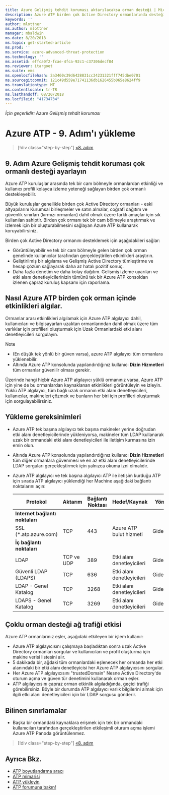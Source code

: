 ```yaml
---
title: Azure Gelişmiş tehdit koruması aktarılacaksa orman desteği | Microsoft Docs
description: Azure ATP birden çok Active Directory ormanlarında desteği ayarlama yapma.
keywords: ''
author: mlottner
ms.author: mlottner
manager: mbaldwin
ms.date: 8/20/2018
ms.topic: get-started-article
ms.prod: ''
ms.service: azure-advanced-threat-protection
ms.technology: ''
ms.assetid: effca0f2-fcae-4fca-92c1-c37306decf84
ms.reviewer: itargoet
ms.suite: ems
ms.openlocfilehash: 2a3460c39d6428831cc34231321fff745dbe0701
ms.sourcegitcommit: 121c49d559e71741136db1626455b065e8624ff9
ms.translationtype: MT
ms.contentlocale: tr-TR
ms.lasthandoff: 08/20/2018
ms.locfileid: "41734734"
---
```

*İçin geçerlidir: Azure Gelişmiş tehdit koruması*

# <a name="install-azure-atp---step-9"></a>Azure ATP - 9. Adım'ı yükleme

>[!div class="step-by-step"]
[«8. adım](install-atp-step8-samr.md)

## <a name="step-9--set-up-azure-advanced-threat-protection-multi-forest-support"></a>9. Adım  Azure Gelişmiş tehdit koruması çok ormanlı desteği ayarlayın

Azure ATP kuruluşlar arasında tek bir cam bölmeyle ormanlardan etkinliği ve kullanıcı profili kolayca izleme yeteneği sağlayan birden çok ormanlı destekleyebilir. 

Büyük kuruluşlar genellikle birden çok Active Directory ormanları - eski altyapılarını Kurumsal birleşmeler ve satın almalar, coğrafi dağıtım ve güvenlik sınırları (kırmızı ormanları) dahil olmak üzere farklı amaçlar için sık kullanılan sahiptir. Birden çok ormanı tek bir cam bölmeyle araştırmak ve izlemek için bir oluşturabilmesini sağlayan Azure ATP kullanarak koruyabilirsiniz.

Birden çok Active Directory ormanını desteklemek için aşağıdakileri sağlar:
-   Görüntüleyebilir ve tek bir cam bölmeyle gelen birden çok orman genelinde kullanıcılar tarafından gerçekleştirilen etkinlikleri araştırın. 
-   Geliştirilmiş bir algılama ve Gelişmiş Active Directory tümleştirme ve hesap çözüm sağlayarak daha az hatalı pozitif sonuç. 
-   Daha fazla denetim ve daha kolay dağıtım. Gelişmiş izleme uyarıları ve etki alanı denetleyicilerinizin tümünü tek bir Azure ATP konsoldan izlenen çapraz kuruluş kapsamı için raporlama.


## <a name="how-azure-atp-detects-activities-across-multiple-forests"></a>Nasıl Azure ATP birden çok orman içinde etkinlikleri algılar. 

Ormanlar arası etkinlikleri algılamak için Azure ATP algılayıcı dahil, kullanıcıları ve bilgisayarları uzaktan ormanlarından dahil olmak üzere tüm varlıklar için profilleri oluşturmak için Uzak Ormanlardaki etki alanı denetleyicileri sorgulayın. 

> [!NOTE]
> - (En düşük tek yönlü bir güven varsa), azure ATP algılayıcı tüm ormanlara yüklenebilir.
> - Altında Azure ATP konsolunda yapılandırdığınız kullanıcı **Dizin Hizmetleri** tüm ormanlar güvenilir olması gerekir.


Üzerinde hangi hiçbir Azure ATP algılayıcı yüklü ormanınız varsa, Azure ATP için yine de bu ormanlardan kaynaklanan etkinlikleri görüntüleyin ve izleyin. Yüklü ATP algılayıcı, tüm bağlı uzak ormanın etki alanı denetleyicileri, kullanıcılar, makineleri çözmek ve bunların her biri için profilleri oluşturmak için sorgulayabilirsiniz. 

## <a name="installation-requirements"></a>Yükleme gereksinimleri 

-   Azure ATP tek başına algılayıcı tek başına makineler yerine doğrudan etki alanı denetleyicilerinde yükleniyorsa, makineler tüm LDAP kullanarak uzak bir ormandaki etki alanı denetleyicileri ile iletişim kurmasına izin emin olun. 
- Altında Azure ATP konsolunda yapılandırdığınız kullanıcı **Dizin Hizmetleri** tüm diğer ormanlara güvenmesi ve en az etki alanı denetleyicilerinde LDAP sorguları gerçekleştirmek için yalnızca okuma izni olmalıdır.

- Azure ATP algılayıcı ve tek başına algılayıcı ATP ile iletişim kurduğu ATP için sırada ATP algılayıcı yüklendiği her Machine aşağıdaki bağlantı noktalarını açın:

 
  |Protokol|Aktarım|Bağlantı Noktası|Hedef/Kaynak|Yön|
  |----|----|----|----|----|
  |**Internet bağlantı noktaları**||||
  |SSL (*.atp.azure.com)|TCP|443|Azure ATP bulut hizmeti|Giden|
  |**İç bağlantı noktaları**||||           
  |LDAP|TCP ve UDP|389|Etki alanı denetleyicileri|Giden|
  |Güvenli LDAP (LDAPS)|TCP|636|Etki alanı denetleyicileri|Giden|
  |LDAP - Genel Katalog|TCP|3268|Etki alanı denetleyicileri|Giden|
  |LDAPS - Genel Katalog|TCP|3269|Etki alanı denetleyicileri|Giden|


## <a name="multi-forest-support-network-traffic-impact"></a>Çoklu orman desteği ağ trafiği etkisi 

Azure ATP ormanlarınız eşler, aşağıdaki etkileyen bir işlem kullanır:

-   Azure ATP algılayıcısını çalışmaya başladıktan sonra uzak Active Directory ormanları sorgular ve kullanıcıları ve profil oluşturma için makine verisi listesini alır.
-   5 dakikada bir, ağdaki tüm ormanlardaki eşlenecek her ormanda her etki alanındaki bir etki alanı denetleyicisi her Azure ATP algılayıcısını sorgular.
-   Her Azure ATP algılayıcısını "trustedDomain" Nesne Active Directory'de oturum açma ve güven tür denetimini kullanarak orman eşler.
-   ATP algılayıcısını çapraz orman etkinlik algıladığında, geçici trafiği görebilirsiniz. Böyle bir durumda ATP algılayıcı varlık bilgilerini almak için ilgili etki alanı denetleyicileri için bir LDAP sorgusu gönderir. 

## <a name="known-limitations"></a>Bilinen sınırlamalar
-   Başka bir ormandaki kaynaklara erişmek için tek bir ormandaki kullanıcıları tarafından gerçekleştirilen etkileşimli oturum açma işlemi Azure ATP Panoda görüntülenmez.


>[!div class="step-by-step"]
[«8. adım](install-atp-step8-samr.md)


## <a name="see-also"></a>Ayrıca Bkz.
- [ATP boyutlandırma aracı](http://aka.ms/aatpsizingtool)
- [ATP mimarisi](atp-architecture.md)
- [ATP yükleyin](install-atp-step1.md)
- [ATP forumuna bakın!](https://aka.ms/azureatpcommunity)

